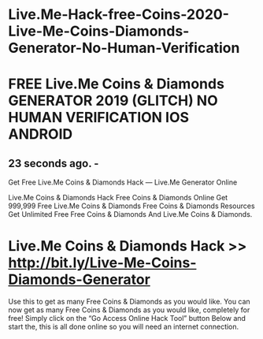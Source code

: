 # Live.Me-Hack-free-Coins-2020-Live-Me-Coins-Diamonds-Generator-No-Human-Verification
# FREE Live.Me Coins & Diamonds GENERATOR 2019 (GLITCH) NO HUMAN VERIFICATION IOS ANDROID
## 23 seconds ago. -
Get Free Live.Me Coins & Diamonds Hack — Live.Me Generator Online

Live.Me Coins & Diamonds Hack Free Coins & Diamonds Online Get 999,999 Free Live.Me Coins & Diamonds Free Coins & Diamonds Resources Get Unlimited Free Free Coins & Diamonds And Live.Me Coins & Diamonds.

# Live.Me Coins & Diamonds Hack >> http://bit.ly/Live-Me-Coins-Diamonds-Generator

Use this to get as many Free Coins & Diamonds as you would like. You can now get as many Free Coins & Diamonds as you would like, completely for free! Simply click on the “Go Access Online Hack Tool” button Below and start the, this is all done online so you will need an internet connection.

